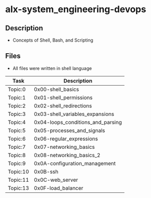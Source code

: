 # alx-system_engineering-devops

## Description
- Concepts of Shell, Bash, and Scripting

## Files
- All files were written in shell language

| Task | Description |
| ---- | ----------- |
| Topic:0 | 0x00-shell_basics |
| Topic:1 | 0x01-shell_permissions |
| Topic:2 | 0x02-shell_redirections |
| Topic:3 | 0x03-shell_variables_expansions |
| Topic:4 | 0x04-loops_conditions_and_parsing |
| Topic:5 | 0x05-processes_and_signals |
| Topic:6 | 0x06-regular_expressions |
| Topic:7 | 0x07-networking_basics |
| Topic:8 | 0x08-networking_basics_2 |
| Topic:9 | 0x0A-configuration_management |
| Topic:10 | 0x0B-ssh |
| Topic:11 | 0x0C-web_server |
| Topic:13 | 0x0F-load_balancer |
